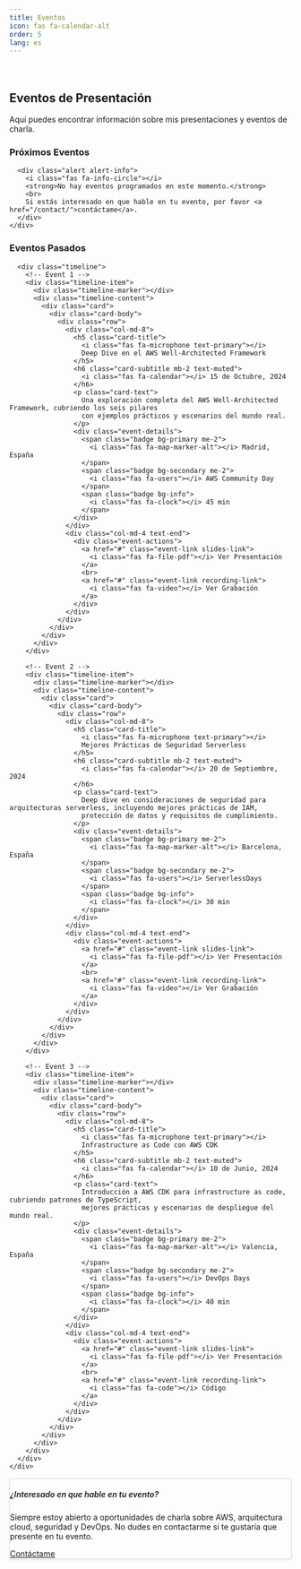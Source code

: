 ```yaml
---
title: Eventos
icon: fas fa-calendar-alt
order: 5
lang: es
---
```


<div class="events-container">
  <div class="row">
    <div class="col-12">
      <h2><i class="fas fa-calendar-alt"></i> Eventos de Presentación</h2>
      <p class="text-muted">Aquí puedes encontrar información sobre mis presentaciones y eventos de charla.</p>
    </div>
  </div>

  <!-- Upcoming Events -->
  <div class="row mt-4">
    <div class="col-12">
      <h3 class="mb-3">
        <i class="fas fa-calendar-plus text-success"></i> Próximos Eventos
      </h3>
      
      <div class="alert alert-info">
        <i class="fas fa-info-circle"></i>
        <strong>No hay eventos programados en este momento.</strong>
        <br>
        Si estás interesado en que hable en tu evento, por favor <a href="/contact/">contáctame</a>.
      </div>
    </div>
  </div>

  <!-- Past Events -->
  <div class="row mt-4">
    <div class="col-12">
      <h3 class="mb-3">
        <i class="fas fa-calendar-check text-primary"></i> Eventos Pasados
      </h3>
      
      <div class="timeline">
        <!-- Event 1 -->
        <div class="timeline-item">
          <div class="timeline-marker"></div>
          <div class="timeline-content">
            <div class="card">
              <div class="card-body">
                <div class="row">
                  <div class="col-md-8">
                    <h5 class="card-title">
                      <i class="fas fa-microphone text-primary"></i>
                      Deep Dive en el AWS Well-Architected Framework
                    </h5>
                    <h6 class="card-subtitle mb-2 text-muted">
                      <i class="fas fa-calendar"></i> 15 de Octubre, 2024
                    </h6>
                    <p class="card-text">
                      Una exploración completa del AWS Well-Architected Framework, cubriendo los seis pilares 
                      con ejemplos prácticos y escenarios del mundo real.
                    </p>
                    <div class="event-details">
                      <span class="badge bg-primary me-2">
                        <i class="fas fa-map-marker-alt"></i> Madrid, España
                      </span>
                      <span class="badge bg-secondary me-2">
                        <i class="fas fa-users"></i> AWS Community Day
                      </span>
                      <span class="badge bg-info">
                        <i class="fas fa-clock"></i> 45 min
                      </span>
                    </div>
                  </div>
                  <div class="col-md-4 text-end">
                    <div class="event-actions">
                      <a href="#" class="event-link slides-link">
                        <i class="fas fa-file-pdf"></i> Ver Presentación
                      </a>
                      <br>
                      <a href="#" class="event-link recording-link">
                        <i class="fas fa-video"></i> Ver Grabación
                      </a>
                    </div>
                  </div>
                </div>
              </div>
            </div>
          </div>
        </div>

        <!-- Event 2 -->
        <div class="timeline-item">
          <div class="timeline-marker"></div>
          <div class="timeline-content">
            <div class="card">
              <div class="card-body">
                <div class="row">
                  <div class="col-md-8">
                    <h5 class="card-title">
                      <i class="fas fa-microphone text-primary"></i>
                      Mejores Prácticas de Seguridad Serverless
                    </h5>
                    <h6 class="card-subtitle mb-2 text-muted">
                      <i class="fas fa-calendar"></i> 20 de Septiembre, 2024
                    </h6>
                    <p class="card-text">
                      Deep dive en consideraciones de seguridad para arquitecturas serverless, incluyendo mejores prácticas de IAM, 
                      protección de datos y requisitos de cumplimiento.
                    </p>
                    <div class="event-details">
                      <span class="badge bg-primary me-2">
                        <i class="fas fa-map-marker-alt"></i> Barcelona, España
                      </span>
                      <span class="badge bg-secondary me-2">
                        <i class="fas fa-users"></i> ServerlessDays
                      </span>
                      <span class="badge bg-info">
                        <i class="fas fa-clock"></i> 30 min
                      </span>
                    </div>
                  </div>
                  <div class="col-md-4 text-end">
                    <div class="event-actions">
                      <a href="#" class="event-link slides-link">
                        <i class="fas fa-file-pdf"></i> Ver Presentación
                      </a>
                      <br>
                      <a href="#" class="event-link recording-link">
                        <i class="fas fa-video"></i> Ver Grabación
                      </a>
                    </div>
                  </div>
                </div>
              </div>
            </div>
          </div>
        </div>

        <!-- Event 3 -->
        <div class="timeline-item">
          <div class="timeline-marker"></div>
          <div class="timeline-content">
            <div class="card">
              <div class="card-body">
                <div class="row">
                  <div class="col-md-8">
                    <h5 class="card-title">
                      <i class="fas fa-microphone text-primary"></i>
                      Infrastructure as Code con AWS CDK
                    </h5>
                    <h6 class="card-subtitle mb-2 text-muted">
                      <i class="fas fa-calendar"></i> 10 de Junio, 2024
                    </h6>
                    <p class="card-text">
                      Introducción a AWS CDK para infrastructure as code, cubriendo patrones de TypeScript, 
                      mejores prácticas y escenarios de despliegue del mundo real.
                    </p>
                    <div class="event-details">
                      <span class="badge bg-primary me-2">
                        <i class="fas fa-map-marker-alt"></i> Valencia, España
                      </span>
                      <span class="badge bg-secondary me-2">
                        <i class="fas fa-users"></i> DevOps Days
                      </span>
                      <span class="badge bg-info">
                        <i class="fas fa-clock"></i> 40 min
                      </span>
                    </div>
                  </div>
                  <div class="col-md-4 text-end">
                    <div class="event-actions">
                      <a href="#" class="event-link slides-link">
                        <i class="fas fa-file-pdf"></i> Ver Presentación
                      </a>
                      <br>
                      <a href="#" class="event-link recording-link">
                        <i class="fas fa-code"></i> Código
                      </a>
                    </div>
                  </div>
                </div>
              </div>
            </div>
          </div>
        </div>
      </div>
    </div>
  </div>

  <!-- Contact Section -->
  <div class="row mt-5">
    <div class="col-12">
      <div class="card bg-light">
        <div class="card-body text-center">
          <h5 class="card-title">
            <i class="fas fa-handshake"></i> ¿Interesado en que hable en tu evento?
          </h5>
          <p class="card-text">
            Siempre estoy abierto a oportunidades de charla sobre AWS, arquitectura cloud, seguridad y DevOps.
            No dudes en contactarme si te gustaría que presente en tu evento.
          </p>
          <a href="/contact/" class="btn btn-primary">
            <i class="fas fa-envelope"></i> Contáctame
          </a>
        </div>
      </div>
    </div>
  </div>
</div>

<style>
.events-container {
  padding: 20px 0;
}

.timeline {
  position: relative;
  padding-left: 30px;
}

.timeline::before {
  content: '';
  position: absolute;
  left: 15px;
  top: 0;
  bottom: 0;
  width: 2px;
  background: var(--link-color);
}

.timeline-item {
  position: relative;
  margin-bottom: 30px;
}

.timeline-marker {
  position: absolute;
  left: -22px;
  top: 20px;
  width: 12px;
  height: 12px;
  border-radius: 50%;
  background: var(--link-color);
  border: 3px solid white;
  box-shadow: 0 0 0 3px var(--link-color);
}

.timeline-content {
  margin-left: 20px;
}

.card {
  box-shadow: 0 0.125rem 0.25rem rgba(0, 0, 0, 0.075);
  border: 1px solid rgba(0, 0, 0, 0.125);
  transition: box-shadow 0.15s ease-in-out;
}

.card:hover {
  box-shadow: 0 0.5rem 1rem rgba(0, 0, 0, 0.15);
}

.card-title {
  color: var(--heading-color);
  font-weight: 600;
}

.event-details {
  margin-top: 15px;
}

.event-actions {
  margin-top: 10px;
}

.badge {
  font-size: 0.8em;
}

@media (max-width: 768px) {
  .timeline {
    padding-left: 20px;
  }
  
  .timeline-marker {
    left: -12px;
  }
  
  .event-actions {
    text-align: left !important;
    margin-top: 15px;
  }
}
</style> 